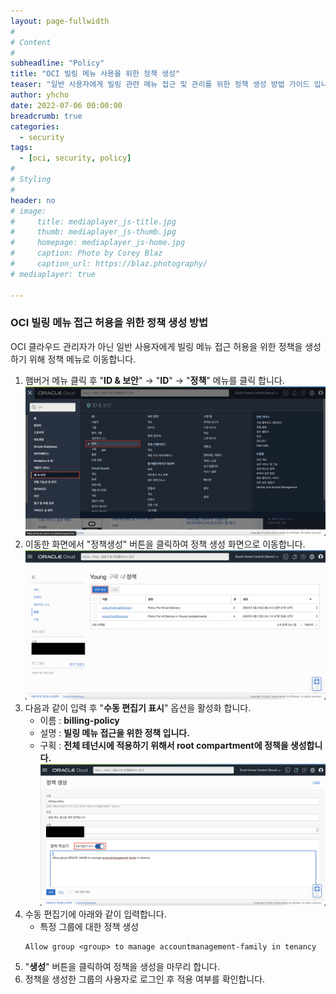 ```yaml
---
layout: page-fullwidth
#
# Content
#
subheadline: "Policy"
title: "OCI 빌링 메뉴 사용을 위한 정책 생성"
teaser: "일반 사용자에게 빌링 관련 메뉴 접근 및 관리를 위한 정책 생성 방법 가이드 입니다."
author: yhcho
date: 2022-07-06 00:00:00
breadcrumb: true
categories:
  - security
tags:
  - [oci, security, policy]
#
# Styling
#
header: no
# image:
#     title: mediaplayer_js-title.jpg
#     thumb: mediaplayer_js-thumb.jpg
#     homepage: mediaplayer_js-home.jpg
#     caption: Photo by Corey Blaz
#     caption_url: https://blaz.photography/
# mediaplayer: true

---
```


### OCI 빌링 메뉴 접근 허용을 위한 정책 생성 방법
OCI 클라우드 관리자가 아닌 일반 사용자에게 빌링 메뉴 접근 허용을 위한 정책을 생성하기 위해 정책 메뉴로 이동합니다.

1. 햄버거 메뉴 클릭 후 "**ID & 보안**" → "**ID**" → "**정책**" 메뉴를 클릭 합니다.
   ![](/assets/img/cloudnative-security/2022/oci-policy-menu.png)
2. 이동한 화면에서 "정책생성" 버튼을 클릭하여 정책 생성 화면으로 이동합니다.
   ![](/assets/img/cloudnative-security/2022/oci-policy-create.png)
3. 다음과 같이 입력 후 "**수동 편집기 표시**" 옵션을 활성화 합니다.
   - 이름 : **billing-policy**
   - 설명 : **빌링 메뉴 접근을 위한 정책 입니다.**
   - 구획 : **전체 테넌시에 적용하기 위해서 root compartment에 정책을 생성합니다.**
   ![](/assets/img/cloudnative-security/2022/oci-policy-billing-create.png)
4. 수동 편집기에 아래와 같이 입력합니다.
   - 특정 그룹에 대한 정책 생성 
    ```text
    Allow group <group> to manage accountmanagement-family in tenancy
    ```
5. "**생성**" 버튼을 클릭하여 정책을 생성을 마무리 합니다.
6. 정책을 생성한 그룹의 사용자로 로그인 후 적용 여부를 확인합니다.